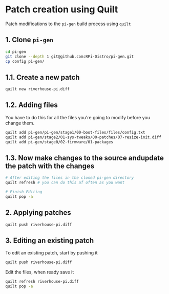# Patch creation using Quilt

Patch modifications to the `pi-gen` build process using `quilt`

## 1. Clone `pi-gen`

```bash
cd pi-gen
git clone --depth 1 git@github.com:RPi-Distro/pi-gen.git
cp config pi-gen/
```

## 1.1. Create a new patch

```bash
quilt new riverhouse-pi.diff
```

## 1.2. Adding files

You have to do this for all the files you're going to modify before you change them.

```bash
quilt add pi-gen/pi-gen/stage1/00-boot-files/files/config.txt
quilt add pi-gen/stage2/01-sys-tweaks/00-patches/07-resize-init.diff
quilt add pi-gen/stage0/02-firmware/01-packages
```

## 1.3. Now make changes to the source andupdate the patch with the changes

```bash
# After editing the files in the cloned pi-gen directory
quilt refresh # you can do this af often as you want

# Finish Editing
quilt pop -a
```

## 2. Applying patches

```bash
quilt push riverhouse-pi.diff
```

## 3. Editing an existing patch

To edit an existing patch, start by pushing it

```bash
quilt push riverhouse-pi.diff
```

Edit the files, when ready save it

```bash
quilt refresh riverhouse-pi.diff
quilt pop -a
```